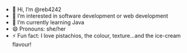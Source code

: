 - 👋 Hi, I’m @reb4242
- 👀 I’m interested in software development or web development
- 🌱 I’m currently learning Java
- 😄 Pronouns: she/her
- ⚡ Fun fact: I love pistachios, the colour, texture...and the ice-cream flavour!

<!---
reb4242/reb4242 is a ✨ special ✨ repository because its `README.md` (this file) appears on your GitHub profile.
You can click the Preview link to take a look at your changes.
--->
